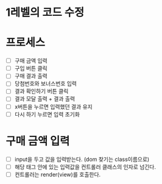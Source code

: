 # 1레벨의 코드 수정

# 프로세스

- [ ] 구매 금액 입력
- [ ] 구입 버튼 클릭
- [ ] 구매 결과 출력
- [ ] 당첨번호와 보너스번호 입력
- [ ] 결과 확인하기 버튼 클릭
- [ ] 결과 모달 출력 + 결과 출력
- [ ] x버튼을 누르면 입력했던 결과 유지
- [ ] 다시 하기 누르면 입력 초기화

# 구매 금액 입력

- [ ] input을 두고 값을 입력받는다. (dom 찾기는 class이름으로)
- [ ] 해당 태그 안에 있는 입력값을 컨트롤러 클래스의 인자로 넘긴다.
- [ ] 컨트롤러는 render(view)를 호출한다.
